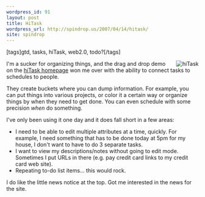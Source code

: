 ```yaml
---
wordpress_id: 91
layout: post
title: HiTask
wordpress_url: http://spindrop.us/2007/04/14/hitask/
site: spindrop
---
```

[tags]gtd, tasks, hiTask, web2.0, todo?[/tags]

[hiTask]: http://hitask.com/

<span style="margin-left: 1em; float:right">![hiTask](http://www2.hitask.com/img/header_logo.gif)</span>

I'm a sucker for organizing things, and the drag and drop demo on the [hiTask homepage][hiTask] won me over with the ability to connect tasks to schedules to people.  


They create buckets where you can dump information.  For example, you can put things into various projects, or color it a certain way or organize things by when they need to get done.  You can even schedule with some precision *when* do something.

I've only been using it one day and it does fall short in a few areas:

* I need to be able to edit multiple attributes at a time, quickly.  For example, I need something that has to be done today at 5pm for my house, I don't want to have to do 3 separate tasks.
* I want to view my descriptions/notes without going to edit mode.  Sometimes I put URLs in there (e.g. pay credit card links to my credit card web site).
* Repeating to-do list items... this would rock.

I do like the little news notice at the top.  Got me interested in the news for the site.

<br style="clear:both" />

